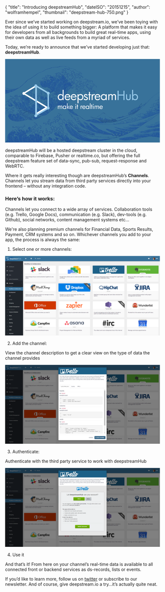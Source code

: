 {
	"title": "Introducing deepstreamHub",
	"dateISO": "20151215",
	"author": "wolframhempel",
    "thumbnail": "deepstream-hub-750.png"
}

Ever since we’ve started working on deepstream.io, we’ve been toying with the idea of using it to build something bigger: A platform that makes it easy for developers from all backgrounds to build great real-time apps, using their own data as well as live feeds from a myriad of services.

Today, we’re ready to announce that we’ve started developing just that: **deepstreamHub**.

[![deepstreamHub](deepstream-hub-750.png)](./deepstream-hub-750.png)

deepstreamHub will be a hosted deepstream cluster in the cloud, comparable to Firebase, Pusher or realtime.co, but offering the full deepstream feature set of data-sync, pub-sub, request-response and WebRTC.

Where it gets really interesting though are deepstreamHub’s __Channels__. Channels let you stream data from third party services directly into your frontend – without any integration code.

### Here’s how it works:

Channels let you connect to a wide array of services. Collaboration tools (e.g. Trello, Google Docs), communication (e.g. Slack), dev-tools (e.g. Github), social networks, content management systems etc…

We're also planning premium channels for Financial Data, Sports Results, Payment, CRM systems and so on. Whichever channels you add to your app, the process is always the same: 

1) Select one or more channels:

[![Selecting a channel](dshub-select-channel.png)](./dshub-select-channel.png)

2) Add the channel:

View the channel description to get a clear view on the type of data the channel provides

[![Adding a channel](dshub-add-channel.png)](./dshub-add-channel.png)

3) Authenticate:

Authenticate with the third party service to work with deepstreamHub

[![Authenticate a channel](dshub-authenticate-channel.png)](./dshub-authenticate-channel.png)

4) Use it

And that’s it! From here on your channel’s real-time data is available to all connected front or backend services as ds-records, lists or events.

If you’d like to learn more, follow us on [twitter](//twitter.com/deepstreamIO) or subscribe to our newsletter. And of course, give deepstream.io a try…it’s actually quite neat.


